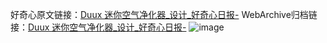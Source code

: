 好奇心原文链接：[Duux 迷你空气净化器_设计_好奇心日报-](https://www.qdaily.com/articles/7541.html)
WebArchive归档链接：[Duux 迷你空气净化器_设计_好奇心日报-](http://web.archive.org/web/20190623172454/https://www.qdaily.com/articles/7541.html)
![image](http://ww3.sinaimg.cn/large/007d5XDply1g3wjjdfsvpj30u02u9aq9)